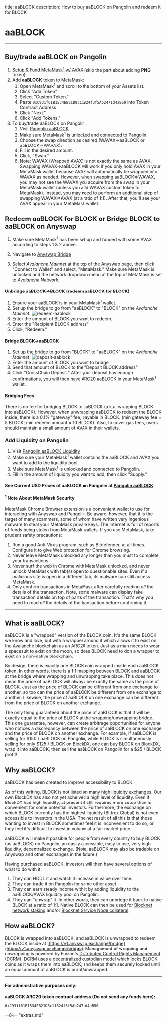 title: aaBLOCK
description: How to buy aaBLOCK on Pangolin and redeem it for BLOCK

# aaBLOCK

---

## Buy/trade aaBLOCK on Pangolin

1. <a href="https://pangolin.exchange/tutorials/getting-started/" target="_blank" rel="noopener noreferrer">Setup & Fund MetaMask<sup>1</sup> w/ AVAX</a> (skip the part about adding **PNG** token)
1. Add **aaBLOCK** token to MetaMask:
	1. Open MetaMask<sup>1</sup> and scroll to the bottom of your Assets list.
	1. Click "Add Token"
	1. Select "Custom Token."
	1. Paste `0xC931f61B1534EB21D8c11B24f3f5Ab2471d4aB50` into Token Contract Address
	1. Click "Next."
	1. Click "Add Tokens."
1. To buy/trade aaBLOCK on Pangolin:
	1. Visit [Pangolin aaBLOCK](https://app.pangolin.exchange/#/swap?outputCurrency=0xc931f61b1534eb21d8c11b24f3f5ab2471d4ab50)
	1. Make sure MetaMask<sup>1</sup> is unlocked and connected to Pangolin.
	1. Choose the swap direction as desired (WAVAX=>aaBLOCK or aaBLOCK=>WAVAX).
	1. Fill in the desired amount.
	1. Click, "Swap."
	1. Note: WAVAX (Wrapped AVAX) is not exactly the same as
       AVAX. Swapping WAVAX=>aaBLOCK will work if you only hold AVAX
       in your MetaMask wallet because AVAX will automatically be
       wrapped into WAVAX as needed. However, when swapping
       aaBLOCK=>WAVAX, you may not see the WAVAX you acquire from the
       swap in your MetaMask wallet (unless you add WAVAX custom token
       to MetaMask). Instead, you may need to perform an additional step of swapping WAVAX=>AVAX (at a ratio of 1:1). After that, you'll see your AVAX appear in your MetaMask wallet.

## Redeem aaBLOCK for BLOCK or Bridge BLOCK to aaBLOCK on Anyswap

1. Make sure MetaMask<sup>1</sup> has been set up and funded with some AVAX according to steps 1 & 2 above.

2. Navigate to [Anyswap Bridge](https://v1.anyswap.exchange/bridge)

3. Select *Avalanche Mainnet* at the top of the Anyswap page, then click "Connect to Wallet" and select, "MetaMask." Make sure MetaMask is unlocked and the network dropdown menu at the top of MetaMask is set to *Avalanche Network*.

#### Unbridge aaBLOCK->BLOCK (redeem aaBLOCK for BLOCK)

1. Ensure your aaBLOCK is in your MetaMask<sup>1</sup> wallet.
1. Set up the bridge to go from "aaBLOCK" to "BLOCK" on the *Avalanche Mainnet*.
![redeem-aablock](/img/blockchain/aablock-block.png)
1. Enter the amount of BLOCK you want to redeem.
1. Enter the "Recipient BLOCK address"
1. Click, "Redeem."

#### Bridge BLOCK->aaBLOCK

1. Set up the bridge to go from "BLOCK" to "aaBLOCK" on the *Avalanche Mainnet*.
![deposit-aablock](/img/blockchain/block-aablock.png)
1. Enter the amount of BLOCK you want to bridge
1. Send that amount of BLOCK to the "Deposit BLOCK address"
1. Click "CrossChain Deposit."
After your deposit has enough confirmations, you will then have ARC20 aaBLOCK in your MetaMask<sup>1</sup> wallet.

#### Bridging Fees

There is no fee for bridging BLOCK to aaBLOCK (a.k.a. wrapping BLOCK into aaBLOCK). However, when unwrapping aaBLOCK to redeem the BLOCK inside, there is a 0.1%  "gateway" fee, payable in BLOCK. (min  gateway fee = 5 BLOCK; min redeem amount = 10 BLOCK). Also, to cover gas fees, users should maintain a small amount of AVAX in their wallets.

### Add Liquidity on Pangolin
1. Visit [Pangolin aaBLOCK Liquidity](https://app.pangolin.exchange/#/add/0xc931f61b1534eb21d8c11b24f3f5ab2471d4ab50/AVAX)
1. Make sure your MetaMask<sup>1</sup> wallet contains the aaBLOCK and AVAX you want to add to the liquidity pool.
1. Make sure MetaMask<sup>1</sup> is unlocked and connected to Pangolin.
1. Fill in the amount of liquidity you want to add, then click "Supply."

#### See Current USD Prices of aaBLOCK on Pangolin at [Pangolin aaBLOCK](https://info.pangolin.exchange/#/token/0xc931f61b1534eb21d8c11b24f3f5ab2471d4ab50)

#### <sup>1</sup> **Note About MetaMask Security**
MetaMask Chrome Browser extension is a convenient wallet to use for interacting with Anyswap and Pangolin. Be aware, however, that it is the target of many scammers, some of whom have written very ingenious malware to steal your MetaMask private keys. The Internet is full of reports of funds being stolen from MetaMask wallets. If you use MetaMask, take prudent safety precautions:

1. Run a good Anti-Virus program, such as Bitdefender, at all times. Configure it to give Web protection for Chrome browsing.
1. Never leave MetaMask unlocked any longer than you must to complete your transactions.
1. Never surf the web in Chrome with MetaMask unlocked, and never unlock MetaMask with tab(s) open to questionable sites. Even if a malicious site is open in a different tab, its malware can still access MetaMask.
1. Only confirm transactions in MetaMask after carefully reading *all* the details of the transaction. Note, some malware can display fake transaction details on top of parts of the transaction. That's why you need to read *all* the details of the transaction before confirming it.

--------------------

## What is aaBLOCK?

aaBLOCK is a "wrapped" version of the BLOCK coin. It's the same BLOCK we know and love, but with a wrapper around it which allows it to exist on the Avalanche blockchain as an ARC20 token. Just as a man needs to wear a spacesuit to exist on the moon, so does BLOCK need to don a wrapper to exist on a non-native blockchain.

By design, there is exactly one BLOCK coin wrapped inside each aaBLOCK token. In other words, there is a 1:1 mapping between BLOCK and aaBLOCK at the bridge where wrapping and unwrapping take place. This does not mean the price of aaBLOCK will always be exactly the same as the price of BLOCK. Just as the price of BLOCK can be different from one exchange to another, so too can the price of aaBLOCK be different from one exchange to another. Likewise, the price of aaBLOCK on one exchange can be different from the price of BLOCK on another exchange.

The only thing guaranteed about the price of aaBLOCK is that it will be exactly equal to the price of BLOCK at the wrapping/unwrapping bridge. This one guarantee, however, can create arbitrage opportunities for anyone who notices a discrepancy between the price of aaBLOCK on one exchange and the price of BLOCK on another exchange. For example, if aaBLOCK is selling for $150 / aaBLOCK on Pangolin, while BLOCK is simultaneously selling for only $125 / BLOCK on BlockDX, one can buy BLOCK on BlockDX, wrap it into aaBLOCK, then sell the aaBLOCK on Pangolin for a $25 / BLOCK profit!

## Why aaBLOCK?

aaBLOCK has been created to improve accessibility to BLOCK

As of this writing, BLOCK is not listed on many high liquidity exchanges. Our own BlockDX has also not yet acheived a high level of liquidity. Even if BlockDX had high liquidity, at present it still requires more setup than is convenient for some potential investors. Furthermore, the exchange on which BLOCK currently has the highest liquidity (Bittrex Global) is not even accessible to investors in the USA. The net result of all this is that those wanting to invest in BLOCK sometimes feel it is inconvenient to do so, or they feel it's difficult to invest in volume at a fair market price.

aaBLOCK will make it possible for people from every country to buy BLOCK (as aaBLOCK) on Pangolin, an easily accessible, easy to use, very high liquidity, decentralized exchange. (Note, aaBLOCK may also be tradable on Anyswap and other exchanges in the future.)

Having purchased aaBLOCK, investors will then have several options of
what to do with it:

1. They can HODL it and watch it increase in value over time.
2. They can trade it on Pangolin for some other asset.
3. They can earn steady income with it by adding liquidity to the aaBLOCK/AVAX liquidity pool on Pangolin.
4. They can "unwrap" it. In other words, they can unbridge it back to native BLOCK at a ratio of 1:1. Native BLOCK can then be used for [Blocknet network staking](/wallet/staking/) and/or [Blocknet Service Node collateral](/service-nodes/introduction/).

## How aaBLOCK?

BLOCK is wrapped into aaBLOCK, and aaBLOCK is unwrapped to redeem the BLOCK inside at [https://v1.anyswap.exchange/bridge](https://v1.anyswap.exchange/bridge). Management of wrapping and unwrapping is powered by Fusion's [Distributed Control Rights Management (DCRM)](https://www.fusion.org/en/tech/dcrm). DCRM uses a decentralized custodian model which locks BLOCK coins as it wraps them into aaBLOCK, and keeps them securely locked until an equal amount of aaBLOCK is burnt/unwrapped.

--------------------

#### For administrative purposes only:

**aaBLOCK ARC20 token contract address (Do not send any funds here):**

`0xC931f61B1534EB21D8c11B24f3f5Ab2471d4aB50`




<script type="text/javascript">
// read instructions for related links in ../snippets/extras.md
var relatedLinks = [];
</script>

--8<-- "extras.md"





